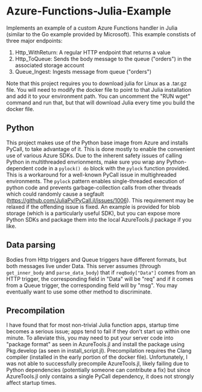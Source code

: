 # Azure-Functions-Julia-Example
Implements an example of a custom Azure Functions handler in Julia (similar to the Go example provided by Microsoft). This example constists of three major endpoints:

1. Http_WithReturn: A regular HTTP endpoint that returns a value
2. Http_ToQueue: Sends the body message to the queue ("orders") in the associated storage account
3. Queue_Ingest: Ingests message from queue ("orders")

Note that this project requires you to download julia for Linux as a .tar.gz file. You will need to modify the docker file to point to that Julia installation and add it to your environment path. You can uncomment the "RUN wget" command and run that, but that will download Julia every time you build the docker file. 

## Python
This project makes use of the Python base image from Azure and installs PyCall, to take advantage of it. This is done mostly to enable the convenient use of various Azure SDKs. Due to the inherent safety issues of calling Python in multithreaded envrionments, make sure you wrap any Python-dependent code in a `pylock() do` block with the `pylock` function provided. This is a workaround for a well-known PyCall issue in multighreaded environments. The `pylock` pattern enables single-threaded execution of python code and prevents garbage-collection calls from other threads which could randomly cause a segfault (https://github.com/JuliaPy/PyCall.jl/issues/1006). This requirement may be relaxed if the offending issue is fixed. An example is provided for blob storage (which is a particularly useful SDK), but you can expose more Python SDKs and package them into the local AzureTools.jl package if you like.

## Data parsing
Bodies from Http triggers and Queue triggers have different formats, but both messages live under Data. This server assumes (through `get_inner_body` and `parse_data_body`) that if `reqBody["Data"]` comes from an HTTP trigger, the corresponding field in "Data" will be "req" and if it comes from a Queue trigger, the corresponding field will by "msg". You may eventually want to use some other method to discriminate.

## Precompilation
I have found that for most non-trivial Julia function apps, startup time becomes a serious issue; apps tend to fail if they don't start up within one minute. To alleviate this, you may need to put your server code into "package format" as seen in AzureTools.jl and install the package using Pkg.develop (as seen in install_script.jl). Precompilation requires the Clang compiler (installed in the early portion of the docker file). Unfortunately, I was not able to successfully precompile AzureTools.jl, likely failing due to Python dependencies (potentially someone can contribute a fix) but since AzureTools.jl only contains a single PyCall dependency, it does not strongly affect startup times.


